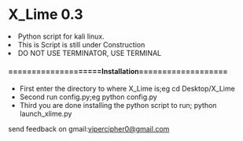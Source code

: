 # X_Lime 0.3
<li><p1>Python script for kali linux.</p1></li>
<li><p1>This is Script is still under Construction</p1></li>
<li><p1>DO NOT USE TERMINATOR, USE TERMINAL</p1></li>


<h4>====================Installation===================</h4>                                          
<ul>
  <li>First enter the directory to where X_Lime is;eg cd Desktop/X_Lime</li>
  <li>Second run config.py;eg python config.py</li>
  <li>Third you are done installing the python script to run; python launch_xlime.py </li>
</ul>

<p1>send feedback on gmail:vipercipher0@gmail.com</p1>
